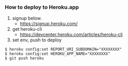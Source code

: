 ### How to deploy to Heroku.app

1. signup below.
    - https://signup.heroku.com/
2. get heroku-cli
    - https://devcenter.heroku.com/articles/heroku-cli
3. set env, push to deploy

```
$ heroku config:set REPORT_URI_SUBDOMAIN="XXXXXXXX"
$ heroku config:set HEROKU_APP_NAME="XXXXXXXX"
$ git push heroku
```
